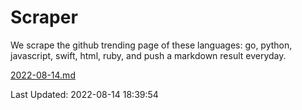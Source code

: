 # Scraper

We scrape the github trending page of these languages: go, python, javascript, swift, html, ruby, and push a markdown result everyday.

[2022-08-14.md](https://github.com/henson/Scraper/blob/master/2022-08-14.md)

Last Updated: 2022-08-14 18:39:54
